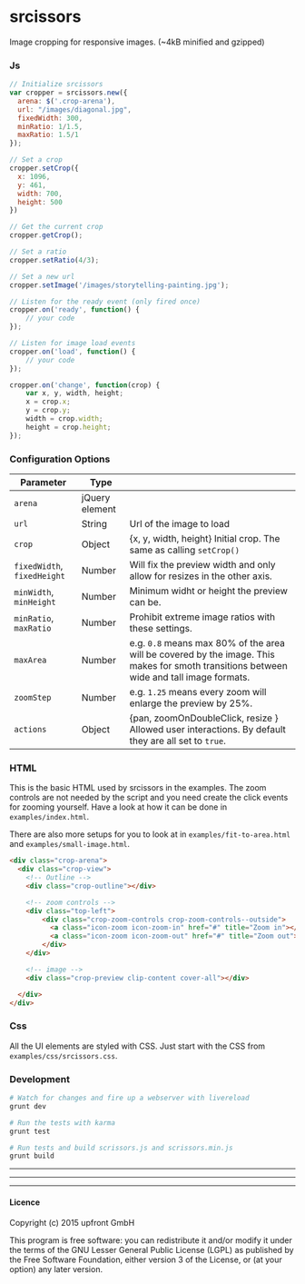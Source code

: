 # srcissors

Image cropping for responsive images.
(~4kB minified and gzipped)

### Js

```javascript
// Initialize srcissors
var cropper = srcissors.new({
  arena: $('.crop-arena'),
  url: "/images/diagonal.jpg",
  fixedWidth: 300,
  minRatio: 1/1.5,
  maxRatio: 1.5/1
});

// Set a crop
cropper.setCrop({
  x: 1096,
  y: 461,
  width: 700,
  height: 500
})

// Get the current crop
cropper.getCrop();

// Set a ratio
cropper.setRatio(4/3);

// Set a new url
cropper.setImage('/images/storytelling-painting.jpg');

// Listen for the ready event (only fired once)
cropper.on('ready', function() {
    // your code
});

// Listen for image load events
cropper.on('load', function() {
    // your code
});

cropper.on('change', function(crop) {
    var x, y, width, height;
    x = crop.x;
    y = crop.y;
    width = crop.width;
    height = crop.height;
});


```


### Configuration Options

| Parameter | Type |  |
|---------------|-------------|--------------------------------|
| `arena` | jQuery element |  |
| `url` | String | Url of the image to load |
| `crop` | Object | {x, y, width, height} Initial crop. The same as calling `setCrop()` |
| `fixedWidth`, `fixedHeight` | Number | Will fix the preview width and only allow for resizes in the other axis. |
| `minWidth`, `minHeight` | Number | Minimum widht or height the preview can be. |
| `minRatio`, `maxRatio` |  Number | Prohibit extreme image ratios with these settings. |
| `maxArea` | Number | e.g. `0.8` means max 80% of the area will be covered by the image. This makes for smoth transitions between wide and tall image formats. |
| `zoomStep` | Number | e.g. `1.25` means every zoom will enlarge the preview by 25%. |
| `actions` | Object | {pan, zoomOnDoubleClick, resize } Allowed user interactions. By default they are all set to `true`. |

### HTML

This is the basic HTML used by srcissors in the examples. The zoom controls are not needed by the script and you need create the click events for zooming yourself. Have a look at how it can be done in `examples/index.html`.

There are also more setups for you to look at in `examples/fit-to-area.html` and `examples/small-image.html`.

```html
<div class="crop-arena">
  <div class="crop-view">
    <!-- Outline -->
    <div class="crop-outline"></div>

    <!-- zoom controls -->
    <div class="top-left">
        <div class="crop-zoom-controls crop-zoom-controls--outside">
          <a class="icon-zoom icon-zoom-in" href="#" title="Zoom in"></a>
          <a class="icon-zoom icon-zoom-out" href="#" title="Zoom out"></a>
        </div>
    </div>

    <!-- image -->
    <div class="crop-preview clip-content cover-all"></div>

  </div>
</div>
```


### Css

All the UI elements are styled with CSS. Just start with the CSS from `examples/css/srcissors.css`.


### Development

```bash
# Watch for changes and fire up a webserver with livereload
grunt dev

# Run the tests with karma
grunt test

# Run tests and build scrissors.js and scrissors.min.js
grunt build
```


---
---
---

#### Licence

Copyright (c) 2015 upfront GmbH

This program is free software: you can redistribute it and/or modify
it under the terms of the GNU Lesser General Public License (LGPL) as
published by the Free Software Foundation, either version 3 of the License, 
or (at your option) any later version.
